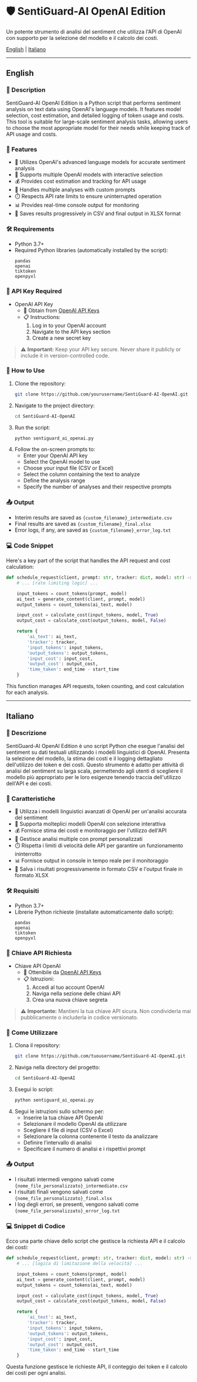 #  🛡️ SentiGuard-AI OpenAI Edition

Un potente strumento di analisi del sentiment che utilizza l'API di OpenAI con supporto per la selezione del modello e il calcolo dei costi.

[English](#english) | [Italiano](#italiano)

---

## English

### 📝 Description
SentiGuard-AI OpenAI Edition is a Python script that performs sentiment analysis on text data using OpenAI's language models. It features model selection, cost estimation, and detailed logging of token usage and costs. This tool is suitable for large-scale sentiment analysis tasks, allowing users to choose the most appropriate model for their needs while keeping track of API usage and costs.

### 🌟 Features
- 🧠 Utilizes OpenAI's advanced language models for accurate sentiment analysis
- 🔢 Supports multiple OpenAI models with interactive selection
- 💰 Provides cost estimation and tracking for API usage
- 🔄 Handles multiple analyses with custom prompts
- ⏱️ Respects API rate limits to ensure uninterrupted operation
- 📊 Provides real-time console output for monitoring
- 💾 Saves results progressively in CSV and final output in XLSX format

### 🛠️ Requirements
- Python 3.7+
- Required Python libraries (automatically installed by the script):
  ```
  pandas
  openai
  tiktoken
  openpyxl
  ```

### 🔑 API Key Required
- OpenAI API Key
  - 🔗 Obtain from [OpenAI API Keys](https://platform.openai.com/api-keys)
  - 📋 Instructions:
    1. Log in to your OpenAI account
    2. Navigate to the API keys section
    3. Create a new secret key

> ⚠️ **Important:** Keep your API key secure. Never share it publicly or include it in version-controlled code.

### 🚀 How to Use
1. Clone the repository:
   ```bash
   git clone https://github.com/yourusername/SentiGuard-AI-OpenAI.git
   ```
2. Navigate to the project directory:
   ```bash
   cd SentiGuard-AI-OpenAI
   ```
3. Run the script:
   ```bash
   python sentiguard_ai_openai.py
   ```
4. Follow the on-screen prompts to:
   - Enter your OpenAI API key
   - Select the OpenAI model to use
   - Choose your input file (CSV or Excel)
   - Select the column containing the text to analyze
   - Define the analysis range
   - Specify the number of analyses and their respective prompts

### 📤 Output
- Interim results are saved as `{custom_filename}_intermediate.csv`
- Final results are saved as `{custom_filename}_final.xlsx`
- Error logs, if any, are saved as `{custom_filename}_error_log.txt`

### 💻 Code Snippet
Here's a key part of the script that handles the API request and cost calculation:

```python
def schedule_request(client, prompt: str, tracker: dict, model: str) -> dict:
    # ... [rate limiting logic] ...

    input_tokens = count_tokens(prompt, model)
    ai_text = generate_content(client, prompt, model)
    output_tokens = count_tokens(ai_text, model)

    input_cost = calculate_cost(input_tokens, model, True)
    output_cost = calculate_cost(output_tokens, model, False)

    return {
        'ai_text': ai_text,
        'tracker': tracker,
        'input_tokens': input_tokens,
        'output_tokens': output_tokens,
        'input_cost': input_cost,
        'output_cost': output_cost,
        'time_taken': end_time - start_time
    }
```

This function manages API requests, token counting, and cost calculation for each analysis.

---

## Italiano

### 📝 Descrizione
SentiGuard-AI OpenAI Edition è uno script Python che esegue l'analisi del sentiment su dati testuali utilizzando i modelli linguistici di OpenAI. Presenta la selezione del modello, la stima dei costi e il logging dettagliato dell'utilizzo dei token e dei costi. Questo strumento è adatto per attività di analisi del sentiment su larga scala, permettendo agli utenti di scegliere il modello più appropriato per le loro esigenze tenendo traccia dell'utilizzo dell'API e dei costi.

### 🌟 Caratteristiche
- 🧠 Utilizza i modelli linguistici avanzati di OpenAI per un'analisi accurata del sentiment
- 🔢 Supporta molteplici modelli OpenAI con selezione interattiva
- 💰 Fornisce stima dei costi e monitoraggio per l'utilizzo dell'API
- 🔄 Gestisce analisi multiple con prompt personalizzati
- ⏱️ Rispetta i limiti di velocità delle API per garantire un funzionamento ininterrotto
- 📊 Fornisce output in console in tempo reale per il monitoraggio
- 💾 Salva i risultati progressivamente in formato CSV e l'output finale in formato XLSX

### 🛠️ Requisiti
- Python 3.7+
- Librerie Python richieste (installate automaticamente dallo script):
  ```
  pandas
  openai
  tiktoken
  openpyxl
  ```

### 🔑 Chiave API Richiesta
- Chiave API OpenAI
  - 🔗 Ottenibile da [OpenAI API Keys](https://platform.openai.com/api-keys)
  - 📋 Istruzioni:
    1. Accedi al tuo account OpenAI
    2. Naviga nella sezione delle chiavi API
    3. Crea una nuova chiave segreta

> ⚠️ **Importante:** Mantieni la tua chiave API sicura. Non condividerla mai pubblicamente o includerla in codice versionato.

### 🚀 Come Utilizzare
1. Clona il repository:
   ```bash
   git clone https://github.com/tuousername/SentiGuard-AI-OpenAI.git
   ```
2. Naviga nella directory del progetto:
   ```bash
   cd SentiGuard-AI-OpenAI
   ```
3. Esegui lo script:
   ```bash
   python sentiguard_ai_openai.py
   ```
4. Segui le istruzioni sullo schermo per:
   - Inserire la tua chiave API OpenAI
   - Selezionare il modello OpenAI da utilizzare
   - Scegliere il file di input (CSV o Excel)
   - Selezionare la colonna contenente il testo da analizzare
   - Definire l'intervallo di analisi
   - Specificare il numero di analisi e i rispettivi prompt

### 📤 Output
- I risultati intermedi vengono salvati come `{nome_file_personalizzato}_intermediate.csv`
- I risultati finali vengono salvati come `{nome_file_personalizzato}_final.xlsx`
- I log degli errori, se presenti, vengono salvati come `{nome_file_personalizzato}_error_log.txt`

### 💻 Snippet di Codice
Ecco una parte chiave dello script che gestisce la richiesta API e il calcolo dei costi:

```python
def schedule_request(client, prompt: str, tracker: dict, model: str) -> dict:
    # ... [logica di limitazione della velocità] ...

    input_tokens = count_tokens(prompt, model)
    ai_text = generate_content(client, prompt, model)
    output_tokens = count_tokens(ai_text, model)

    input_cost = calculate_cost(input_tokens, model, True)
    output_cost = calculate_cost(output_tokens, model, False)

    return {
        'ai_text': ai_text,
        'tracker': tracker,
        'input_tokens': input_tokens,
        'output_tokens': output_tokens,
        'input_cost': input_cost,
        'output_cost': output_cost,
        'time_taken': end_time - start_time
    }
```

Questa funzione gestisce le richieste API, il conteggio dei token e il calcolo dei costi per ogni analisi.

